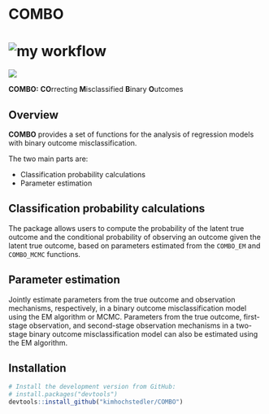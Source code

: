 # COMBO


![my workflow](https://github.com/kimhochstedler/COMBO/actions/workflows/r.yml/badge.svg)
==================================================
![ ](https://github.com/kimhochstedler/COMBO/blob/main/small_logo.png?raw=true)

**COMBO:** **CO**rrecting **M**isclassified **B**inary **O**utcomes

Overview
--------------------------------------------------

**COMBO** provides a set of functions for the analysis of regression models with binary outcome misclassification. 

The two main parts are:

- Classification probability calculations
- Parameter estimation 


Classification probability calculations
--------------------------------------------------
The package allows users to compute the probability of the latent true outcome and the conditional probability of observing an outcome given the latent true outcome, based on parameters estimated from the `COMBO_EM` and `COMBO_MCMC` functions.


Parameter estimation 
--------------------------------------------------
Jointly estimate parameters from the true outcome and observation mechanisms, respectively, in a binary outcome misclassification model using the EM algorithm or MCMC. Parameters from the true outcome, first-stage observation, and second-stage observation mechanisms in a two-stage binary outcome misclassification model can also be estimated using the EM algorithm.

Installation
--------------------------------------------------

``` r
# Install the development version from GitHub:
# install.packages("devtools")
devtools::install_github("kimhochstedler/COMBO")
```
